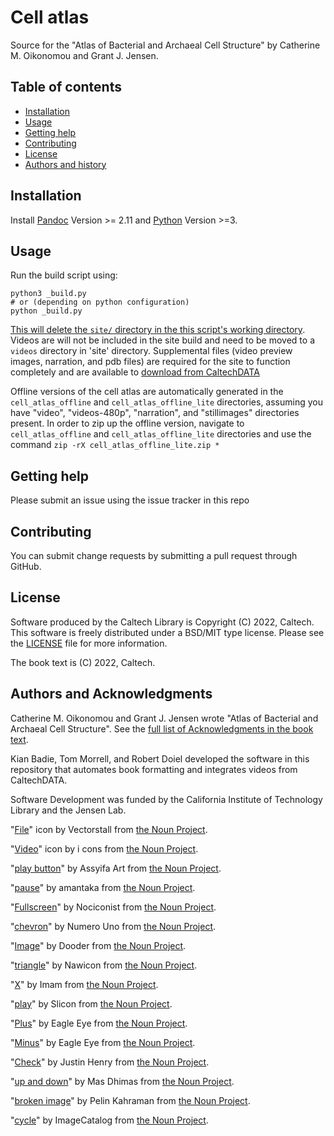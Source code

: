 Cell atlas
=====================================================

Source for the "Atlas of Bacterial and Archaeal Cell Structure" by Catherine M.
Oikonomou and Grant J. Jensen.

Table of contents
-----------------

* [Installation](#installation)
* [Usage](#usage)
* [Getting help](#getting-help)
* [Contributing](#contributing)
* [License](#license)
* [Authors and history](#authors-and-acknowledgments)


Installation
------------

Install [Pandoc](https://pandoc.org/index.html) Version >= 2.11 and [Python](https://www.python.org/) Version >=3.

Usage
-----

Run the build script using:

```
python3 _build.py
# or (depending on python configuration)
python _build.py
```

<u>This will delete the `site/` directory in the this script's working directory</u>. 
Videos are will not be included in the site build and need to be moved to a `videos` directory 
in 'site' directory.
Supplemental files (video preview images, narration, and pdb files) are required for the
site to function completely and are available to
[download from CaltechDATA](https://doi.org/10.22002/D1.20040)


Offline versions of the cell atlas are automatically generated in the
`cell_atlas_offline` and `cell_atlas_offline_lite` directories, assuming you
have "video", "videos-480p", "narration", and "stillimages" directories present. 
In order to zip up the offline version, navigate to `cell_atlas_offline` and `cell_atlas_offline_lite` directories 
and use the command `zip -rX cell_atlas_offline_lite.zip *`

Getting help
------------

Please submit an issue using the issue tracker in this repo

Contributing
------------

You can submit change requests by submitting a pull request through GitHub.


License
-------

Software produced by the Caltech Library is Copyright (C) 2022, Caltech.  This software is freely distributed under a BSD/MIT type license.  Please see the [LICENSE](LICENSE) file for more information.

The book text is (C) 2022, Caltech.

Authors and Acknowledgments
---------------------------

Catherine M. Oikonomou and Grant J. Jensen wrote "Atlas of Bacterial and
Archaeal Cell Structure". See the [full list of
Acknowledgments in the book text](https://cellatlas.library.caltech.edu/introduction.html#acknowledgements).

Kian Badie, Tom Morrell, and Robert Doiel developed the software in this repository that automates book
formatting and integrates videos from CaltechDATA.

Software Development was funded by the California Institute of Technology
Library and the Jensen Lab.

"[File](https://thenounproject.com/search/?q=file&i=3723131)" icon by Vectorstall from [the Noun Project](https://thenounproject.com/).

"[Video](https://thenounproject.com/search/?q=video&i=2567858)" icon by i cons from [the Noun Project](https://thenounproject.com/).

"[play button](https://thenounproject.com/search/?q=play+button&i=2467761)" by Assyifa Art from [the Noun Project](https://thenounproject.com/).

"[pause](https://thenounproject.com/search/?q=pause+button&i=1738044)" by amantaka from [the Noun Project](https://thenounproject.com/).

"[Fullscreen](https://thenounproject.com/search/?q=fullscreen&i=1953799)" by Nociconist from [the Noun Project](https://thenounproject.com/).

"[chevron](https://thenounproject.com/search/?q=chevron&i=933246)" by Numero Uno from [the Noun Project](https://thenounproject.com/).

"[Image](https://thenounproject.com/search/?q=image&i=3776456)" by Dooder from [the Noun Project](https://thenounproject.com/).

"[triangle](https://thenounproject.com/term/triangle/2309918/)" by Nawicon from [the Noun Project](https://thenounproject.com/).

"[X](https://thenounproject.com/search/?q=x&i=2222119)" by Imam from [the Noun Project](https://thenounproject.com/).

"[play](https://thenounproject.com/search/?q=play&i=86420)" by Slicon from [the Noun Project](https://thenounproject.com/).

"[Plus](https://thenounproject.com/search/?q=plus&i=705287)" by Eagle Eye from [the Noun Project](https://thenounproject.com/).

"[Minus](https://thenounproject.com/term/minus/705290/)" by Eagle Eye from [the Noun Project](https://thenounproject.com/).

"[Check](https://thenounproject.com/search/?q=check&i=3850095)" by Justin Henry from [the Noun Project](https://thenounproject.com/).

"[up and down](https://thenounproject.com/search/?q=up+and+down&i=3861732)" by Mas Dhimas from [the Noun Project](https://thenounproject.com/).

"[broken image](https://thenounproject.com/search/?q=broken+image&i=3157423)" by Pelin Kahraman from [the Noun Project](https://thenounproject.com/).

"[cycle](https://thenounproject.com/term/cycle/406578/)" by ImageCatalog from [the Noun Project](https://thenounproject.com/).
